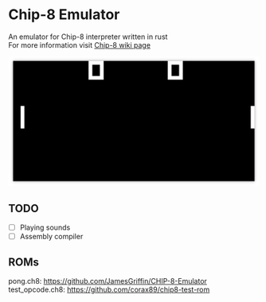 # Chip-8 Emulator
An emulator for Chip-8 interpreter written in rust  
For more information visit [Chip-8 wiki page](https://en.wikipedia.org/wiki/CHIP-8)

![pong screenshot](./screenshots/pong.png)

## TODO
- [ ] Playing sounds  
- [ ] Assembly compiler

## ROMs
pong.ch8: https://github.com/JamesGriffin/CHIP-8-Emulator  
test_opcode.ch8: https://github.com/corax89/chip8-test-rom